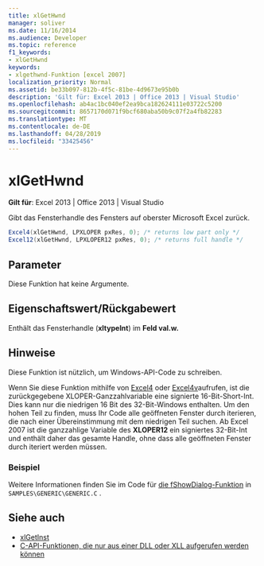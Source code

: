 ```yaml
---
title: xlGetHwnd
manager: soliver
ms.date: 11/16/2014
ms.audience: Developer
ms.topic: reference
f1_keywords:
- xlGetHwnd
keywords:
- xlgethwnd-Funktion [excel 2007]
localization_priority: Normal
ms.assetid: be33b097-812b-4f5c-81be-4d9673e95b0b
description: 'Gilt für: Excel 2013 | Office 2013 | Visual Studio'
ms.openlocfilehash: ab4ac1bc040ef2ea9bca182624111e03722c5200
ms.sourcegitcommit: 8657170d071f9bcf680aba50b9c07f2a4fb82283
ms.translationtype: MT
ms.contentlocale: de-DE
ms.lasthandoff: 04/28/2019
ms.locfileid: "33425456"
---
```

# <a name="xlgethwnd"></a>xlGetHwnd

**Gilt für**: Excel 2013 | Office 2013 | Visual Studio 
  
Gibt das Fensterhandle des Fensters auf oberster Microsoft Excel zurück.
  
```cs
Excel4(xlGetHwnd, LPXLOPER pxRes, 0); /* returns low part only */
Excel12(xlGetHwnd, LPXLOPER12 pxRes, 0); /* returns full handle */
```

## <a name="parameters"></a>Parameter

Diese Funktion hat keine Argumente.
  
## <a name="property-valuereturn-value"></a>Eigenschaftswert/Rückgabewert

Enthält das Fensterhandle (**xltypeInt**) im **Feld val.w.** 
  
## <a name="remarks"></a>Hinweise

Diese Funktion ist nützlich, um Windows-API-Code zu schreiben.
  
Wenn Sie diese Funktion mithilfe von [Excel4](excel4-excel12.md) oder [Excel4v](excel4v-excel12v.md)aufrufen, ist die zurückgegebene XLOPER-Ganzzahlvariable eine signierte 16-Bit-Short-Int. Dies kann nur die niedrigen 16 Bit des 32-Bit-Windows enthalten. Um den hohen Teil zu finden, muss Ihr Code alle geöffneten Fenster durch iterieren, die nach einer Übereinstimmung mit dem niedrigen Teil suchen. Ab Excel 2007 ist die ganzzahlige Variable des **XLOPER12** ein signiertes 32-Bit-Int und enthält daher das gesamte Handle, ohne dass alle geöffneten Fenster durch iteriert werden müssen. 
  
### <a name="example"></a>Beispiel

Weitere Informationen finden Sie im Code für [die fShowDialog-Funktion](fshowdialog.md) in  `SAMPLES\GENERIC\GENERIC.C` .
  
## <a name="see-also"></a>Siehe auch

- [xlGetInst](xlgetinst.md)
- [C-API-Funktionen, die nur aus einer DLL oder XLL aufgerufen werden können](c-api-functions-that-can-be-called-only-from-a-dll-or-xll.md)


